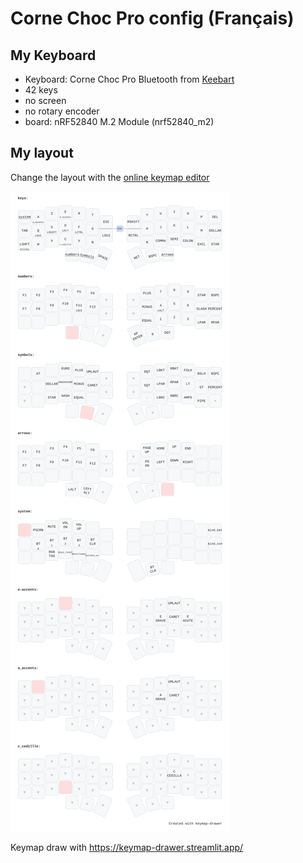 # Corne Choc Pro config (Français)

## My Keyboard
- Keyboard: Corne Choc Pro Bluetooth from [Keebart](https://keebart.com/)
- 42 keys
- no screen
- no rotary encoder
- board: nRF52840 M.2 Module (nrf52840_m2)

## My layout 

Change the layout with the [online keymap editor](https://nickcoutsos.github.io/keymap-editor/)

![My french keymap 42 keys](./my_keymap.svg)

Keymap draw with https://keymap-drawer.streamlit.app/
